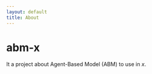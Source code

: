 ```yaml
---
layout: default
title: About
---
```

# abm-x

It a project about Agent-Based Model (ABM) to use in <i>x</i>.
